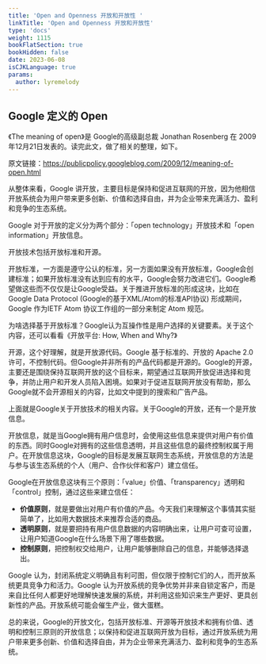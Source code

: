 ```yaml
---
title: 'Open and Openness 开放和开放性 '
linkTitle: 'Open and Openness 开放和开放性'
type: 'docs'
weight: 1115
bookFlatSection: true
bookHidden: false
date: 2023-06-08
isCJKLanguage: true
params:
  author: lyremelody
---
```


## Google 定义的 Open
《The meaning of open》是 Google的高级副总裁 Jonathan Rosenberg 在 2009年12月21日发表的。读完此文，做了相关的整理，如下。

原文链接：https://publicpolicy.googleblog.com/2009/12/meaning-of-open.html

从整体来看，Google 讲开放，主要目标是保持和促进互联网的开放，因为他相信开放系统会为用户带来更多创新、价值和选择自由，并为企业带来充满活力、盈利和竞争的生态系统。

Google 对于开放的定义分为两个部分：「open technology」开放技术和「open information」开放信息。

开放技术包括开放标准和开源。

开放标准，一方面是遵守公认的标准，另一方面如果没有开放标准，Google会创建标准；如果开放标准没有达到应有的水平，Google会努力改进它们。Google希望做这些而不仅仅是让Google受益。关于推进开放标准的形成这块，比如在 Google Data Protocol (Google的基于XML/Atom的标准API协议) 形成期间，Google 作为IETF Atom 协议工作组的一部分来制定 Atom 规范。

为啥选择基于开放标准？Google认为互操作性是用户选择的关键要素。关于这个内容，还可以看看《开放平台: How, When and Why?》

开源，这个好理解，就是开放源代码。Google 基于标准的、开放的 Apache 2.0 许可，不控制代码。但Google并非所有的产品代码都是开源的。Google的开源，主要还是围绕保持互联网开放的这个目标来，期望通过互联网开放促进选择和竞争，并防止用户和开发人员陷入困境。如果对于促进互联网开放没有帮助，那么Google就不会开源相关的内容，比如文中提到的搜索和广告产品。

上面就是Google关于开放技术的相关内容。关于Google的开放，还有一个是开放信息。

开放信息，就是当Google拥有用户信息时，会使用这些信息来提供对用户有价值的东西。同时Google对拥有的这些信息透明，并且这些信息的最终控制权属于用户。在开放信息这块，Google的目标是发展互联网生态系统，开放信息的方法是与参与该生态系统的个人（用户、合作伙伴和客户）建立信任。

Google在开放信息这块有三个原则：「value」价值、「transparency」透明和「control」控制，通过这些来建立信任：
* **价值原则**，就是要做出对用户有价值的产品。今天我们来理解这个事情其实挺简单了，比如用大数据技术来推荐合适的商品。
* **透明原则**，就是要把持有用户信息数据的内容明确出来，让用户可查可设置，让用户知道Google在什么场景下用了哪些数据。
* **控制原则**，把控制权交给用户，让用户能够删除自己的信息，并能够选择退出。

Google 认为，封闭系统定义明确且有利可图，但仅限于控制它们的人，而开放系统更具竞争力和活力。Google 认为开放系统的竞争优势并非来自锁定客户，而是来自比任何人都更好地理解快速发展的系统，并利用这些知识来生产更好、更具创新性的产品。开放系统可能会催生产业，做大蛋糕。

总的来说，Google的开放文化，包括开放标准、开源等开放技术和拥有价值、透明和控制三原则的开放信息；以保持和促进互联网开放为目标，通过开放系统为用户带来更多创新、价值和选择自由，并为企业带来充满活力、盈利和竞争的生态系统。 